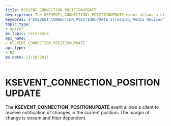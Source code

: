 ```yaml
---
title: KSEVENT_CONNECTION_POSITIONUPDATE
description: The KSEVENT\_CONNECTION\_POSITIONUPDATE event allows a client to receive notification of changes in the current position. The margin of change is stream and filter dependent.
keywords: ["KSEVENT_CONNECTION_POSITIONUPDATE Streaming Media Devices"]
topic_type:
- apiref
ms.topic: reference
api_name:
- KSEVENT_CONNECTION_POSITIONUPDATE
api_type:
- NA
ms.date: 11/28/2017
---
```


# KSEVENT\_CONNECTION\_POSITIONUPDATE


The **KSEVENT\_CONNECTION\_POSITIONUPDATE** event allows a client to receive notification of changes in the current position. The margin of change is stream and filter dependent.

 

 





